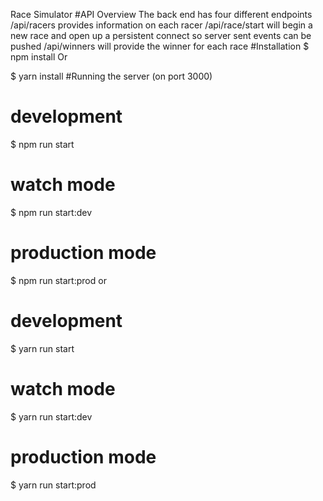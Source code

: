 Race Simulator
#API Overview
The back end has four different endpoints
/api/racers provides information on each racer
/api/race/start will begin a new race and open up a persistent connect so server sent events can be pushed
/api/winners will provide the winner for each race
#Installation
$ npm install
Or

$ yarn install
#Running the server (on port 3000)

# development

$ npm run start

# watch mode

$ npm run start:dev

# production mode

$ npm run start:prod
or

# development

$ yarn run start

# watch mode

$ yarn run start:dev

# production mode

$ yarn run start:prod
